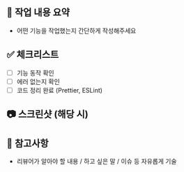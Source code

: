 ## 📌 작업 내용 요약
- 어떤 기능을 작업했는지 간단하게 작성해주세요

## ✅ 체크리스트
- [ ] 기능 동작 확인
- [ ] 에러 없는지 확인
- [ ] 코드 정리 완료 (Prettier, ESLint)

## 📷 스크린샷 (해당 시)

## 🔗 참고사항
- 리뷰어가 알아야 할 내용 / 하고 싶은 말 / 이슈 등 자유롭게 기술